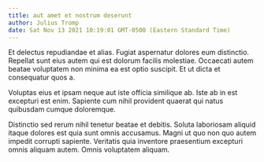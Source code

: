 ```yaml
---
title: aut amet et nostrum deserunt
author: Julius Tromp
date: Sat Nov 13 2021 10:19:01 GMT-0500 (Eastern Standard Time)
---
```

Et delectus repudiandae et alias. Fugiat aspernatur dolores eum distinctio. Repellat sunt eius autem qui est dolorum facilis molestiae. Occaecati autem beatae voluptatem non minima ea est optio suscipit. Et ut dicta et consequatur quos a.

 Voluptas eius et ipsam neque aut iste officia similique ab. Iste ab in est excepturi est enim. Sapiente cum nihil provident quaerat qui natus quibusdam cumque doloremque.

 Distinctio sed rerum nihil tenetur beatae et debitis. Soluta laboriosam aliquid itaque dolores est quia sunt omnis accusamus. Magni ut quo non quo autem impedit corrupti sapiente. Veritatis quia inventore praesentium excepturi omnis aliquam autem. Omnis voluptatem aliquam.